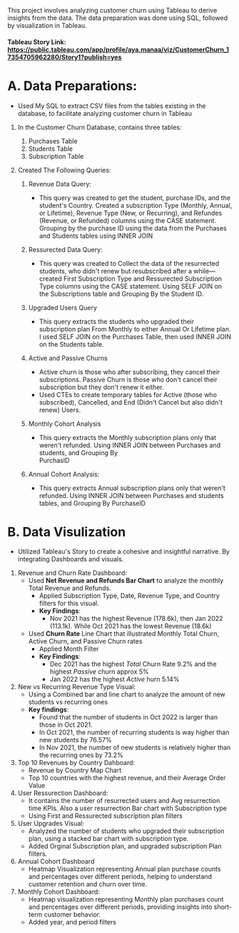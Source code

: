This project involves analyzing customer churn using Tableau to derive insights from the data. The data preparation was done using SQL, followed by visualization in Tableau.

#### Tableau Story Link:  https://public.tableau.com/app/profile/aya.manaa/viz/CustomerChurn_17354705962280/Story1?publish=yes 

# A. Data Preparations:
  - Used My SQL to extract CSV files from the tables existing in the database, to facilitate analyzing customer churn in Tableau
  1. In the Customer Churn Database, contains three tables:
      1. Purchases Table
      2. Students Table
      3. Subscription Table
         
  2. Created The Following Queries:
      1. Revenue Data Query:
          
          - This query was created to get the student, purchase IDs, and the student's Country. Created a subscription Type (Monthly, Annual, or Lifetime), Revenue                Type (New, or Recurring), and Refundes (Revenue, or Refunded) columns  using the CASE statement. Grouping by the purchase ID using the data from the                 Purchases and Students tables using INNER JOIN
      2. Ressurected Data Query:      
          - This query was created to Collect the data of the resurrected students, who didn't renew but resubscribed after a while—created First Subscription Type                   and Ressurected Subscription Type columns using the CASE statement. Using SELF JOIN on the Subscriptions table and Grouping By the Student ID.
      3. Upgraded Users Query
          - This query extracts the students who upgraded their subscription plan From Monthly to either Annual Or Lifetime plan. I used SELF JOIN on the Purchases                 Table, then used INNER JOIN on the Students table.
      4. Active and Passive Churns
          - Active churn is those who after subscribing, they cancel their subscriptions. Passive Churn is those who don't cancel their subscription but they                       don't renew it either.
          - Used CTEs to create temporary tables for Active (those who subscribed), Cancelled, and End (Didn't Cancel but also didn't renew) Users.
      5. Monthly Cohort Analysis
          - This query extracts the Monthly subscription plans only that weren't refunded. Using INNER JOIN between Purchases and students, and Grouping By       
                 PurchasID
      6. Annual Cohort Analysis:
          - This query extracts Annual subscription plans only that weren't refunded. Using INNER JOIN between Purchases and students tables, and Grouping By
             PurchaseID 

# B. Data Visulization
  - Utilized Tableau's Story to create a cohesive and insightful narrative. By integrating Dashboards and visuals.
  1.  Revenue and Churn Rate Dashboard:
        - Used **Net Revenue and Refunds Bar Chart** to analyze the monthly Total Revenue and Refunds.
            - Applied Subscription Type, Date, Revenue Type, and Country filters for this visual.
            - **Key Findings**:
              - Nov 2021 has the highest Revenue (178.6k), then Jan 2022 (113.1k). While Oct 2021 has the lowest Revenue (18.6k)
        - Used **Churn Rate** Line Chart that illustrated Monthly Total Churn, Active Churn, and Passive Churn rates 
            - Applied Month Filter
            - **Key Findings**:
              - Dec 2021 has the highest *Total* Churn Rate 9.2% and the highest *Passive* churn approx 5% 
              - Jan 2022 has the highest *Active* hurn 5.14%
  2. New vs Recurring Revenue Type Visual:
        - Using a Combined bar and line chart to analyze the amount of new students vs recurring ones
        - **Key findings**:
          - Found that the number of students in Oct 2022 is larger than those in Oct 2021.
          - In Oct 2021, the number of recurring students is way higher than new students by 76.57%
          - In Nov 2021, the number of new students is relatively higher than the recurring ones by 73.2%
  3. Top 10 Revenues by Country Dahboard:
        - Revenue by Country Map Chart
        - Top 10 countries with the highest revenue, and their Average Order Value
  4. User Ressurection Dashboard:
        - It contains the number of resurrected users and Avg resurrection time KPIs. Also a user resurrection Bar chart with Subscription type
        - Using First and Ressurected subscription plan filters
  5. User Upgrades Visual:
        - Analyzed the number of students who upgraded their subscription plan, using a stacked bar chart with subscription type.
        - Added Orginal Subscription plan, and upgraded subscription Plan filters.
  6. Annual Cohort Dashboard
        - Heatmap Visualization representing Annual plan purchase counts and percentages over different periods, helping to understand customer retention and churn               over time.
  7. Monthly Cohort Dashboard:
        - Heatmap visualization representing Monthly plan purchases count and percentages over different periods, providing insights into short-term customer
              behavior.
        - Added year, and period filters
